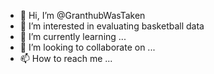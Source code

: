 - 👋 Hi, I’m @GranthubWasTaken
- 👀 I’m interested in evaluating basketball data
- 🌱 I’m currently learning ...
- 💞️ I’m looking to collaborate on ...
- 📫 How to reach me ...

<!---
GranthubWasTaken/GranthubWasTaken is a ✨ special ✨ repository because its `README.md` (this file) appears on your GitHub profile.
You can click the Preview link to take a look at your changes.
--->
